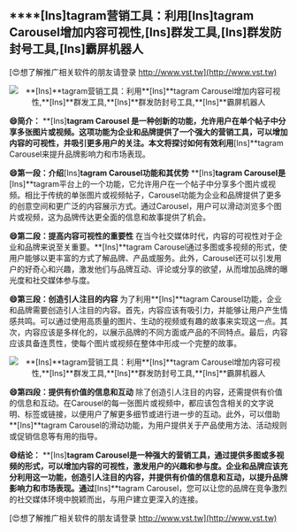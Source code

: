 ## ****[Ins]**tagram营销工具：利用**[Ins]**tagram Carousel增加内容可视性,**[Ins]**群发工具,**[Ins]**群发防封号工具,**[Ins]**霸屏机器人**

[😍想了解推广相关软件的朋友请登录 http://www.vst.tw](http://www.vst.tw)

 <center><img src="https://vst.tw/MP4/tuiguang/png/6.png" alt="**[Ins]**tagram营销工具：利用**[Ins]**tagram Carousel增加内容可视性,**[Ins]**群发工具,**[Ins]**群发防封号工具,**[Ins]**霸屏机器人"></center>

**😄简介：**
**[Ins]**tagram Carousel 是一种创新的功能，允许用户在单个帖子中分享多张图片或视频。这项功能为企业和品牌提供了一个强大的营销工具，可以增加内容的可视性，并吸引更多用户的关注。本文将探讨如何有效利用**[Ins]**tagram Carousel来提升品牌影响力和市场表现。

**😄第一段：介绍**[Ins]**tagram Carousel功能和其优势**
**[Ins]**tagram Carousel是**[Ins]**tagram平台上的一个功能，它允许用户在一个帖子中分享多个图片或视频。相比于传统的单张图片或视频帖子，Carousel功能为企业和品牌提供了更多的创意空间和更广泛的内容展示方式。通过Carousel，用户可以滑动浏览多个图片或视频，这为品牌传达更全面的信息和故事提供了机会。

**😄第二段：提高内容可视性的重要性**
在当今社交媒体时代，内容的可视性对于企业和品牌来说至关重要。**[Ins]**tagram Carousel通过多图或多视频的形式，使用户能够以更丰富的方式了解品牌、产品或服务。此外，Carousel还可以引发用户的好奇心和兴趣，激发他们与品牌互动、评论或分享的欲望，从而增加品牌的曝光度和社交媒体参与度。

**😄第三段：创造引人注目的内容**
为了利用**[Ins]**tagram Carousel功能，企业和品牌需要创造引人注目的内容。首先，内容应该有吸引力，并能够让用户产生情感共鸣。可以通过使用高质量的图片、生动的视频或有趣的故事来实现这一点。其次，内容应该是多样化的，以展示品牌的不同方面或产品的不同特点。最后，内容应该具备连贯性，使每个图片或视频在整体中形成一个完整的故事。

 <center><img src="https://vst.tw/MP4/tuiguang/png/2.png" alt="**[Ins]**tagram营销工具：利用**[Ins]**tagram Carousel增加内容可视性,**[Ins]**群发工具,**[Ins]**群发防封号工具,**[Ins]**霸屏机器人"></center>

**😄第四段：提供有价值的信息和互动**
除了创造引人注目的内容，还需提供有价值的信息和互动。在Carousel的每一张图片或视频中，都应该包含相关的文字说明、标签或链接，以便用户了解更多细节或进行进一步的互动。此外，可以借助**[Ins]**tagram Carousel的滑动功能，为用户提供关于产品使用方法、活动规则或促销信息等有用的指导。

**😄结论：**
**[Ins]**tagram Carousel是一种强大的营销工具，通过提供多图或多视频的形式，可以增加内容的可视性，激发用户的兴趣和参与度。企业和品牌应该充分利用这一功能，创造引人注目的内容，并提供有价值的信息和互动，以提升品牌影响力和市场表现。通过**[Ins]**tagram Carousel，您可以让您的品牌在竞争激烈的社交媒体环境中脱颖而出，与用户建立更深入的连接。

[😍想了解推广相关软件的朋友请登录 http://www.vst.tw](http://www.vst.tw)



